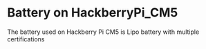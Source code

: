 # Battery on HackberryPi_CM5

The battery used on Hackberry Pi CM5 is Lipo battery with multiple certifications
